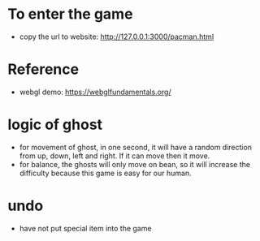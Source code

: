 # To enter the game
* copy the url to website: http://127.0.0.1:3000/pacman.html

# Reference
* webgl demo: https://webglfundamentals.org/

# logic of ghost
* for movement of ghost, in one second, it will have a random direction from up, down, left and right. If it can move then it move. 
* for balance, the ghosts will only move on bean, so it will increase the difficulty because this game is easy for our human. 

# undo
* have not put special item into the game